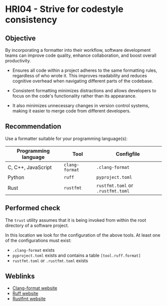 # HRI04 - Strive for codestyle consistency

## Objective

By incorporating a formatter into their workflow, software development teams
can improve code quality, enhance collaboration, and boost overall
productivity.

* Ensures all code within a project adheres to the same formatting rules,
  regardless of who wrote it. This improves readability and reduces cognitive
  overhead when navigating different parts of the codebase.

* Consistent formatting minimizes distractions and allows developers to focus
  on the code's functionality rather than its appearance.

* It also minimizes unnecessary changes in version control systems, making it
  easier to merge code from different developers.

## Recommendation

Use a formatter suitable for your programming language(s):

| Programming language | Tool           | Configfile                        |
|----------------------|----------------|-----------------------------------|
| C, C++, JavaScript   | `clang-format` | `.clang-format`                   |
| Python               | `ruff`         | `pyproject.toml`                  |
| Rust                 | `rustfmt`      | `rustfmt.toml` or `.rustfmt.toml` |

## Performed check

The `trust` utility assumes that it is being invoked from within the root
directory of a software project.

In this location we look for the configuration of the above tools.
At least one of the configurations must exist:

* `.clang-format` exists
* `pyproject.toml` exists and contains a table `[tool.ruff.format]`
* `rustfmt.toml` or `.rustfmt.toml` exists

## Weblinks

* [Clang-format website](https://clang.llvm.org/docs/ClangFormat.html)
* [Ruff website](https://docs.astral.sh/ruff)
* [Rustfmt website](https://github.com/rust-lang/rustfmt)

